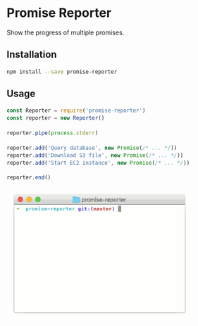 # Promise Reporter

Show the progress of multiple promises.

## Installation

```sh
npm install --save promise-reporter
```

## Usage

```js
const Reporter = require('promise-reporter')
const reporter = new Reporter()

reporter.pipe(process.stderr)

reporter.add('Query database', new Promise(/* ... */))
reporter.add('Download S3 file', new Promise(/* ... */))
reporter.add('Start EC2 instance', new Promise(/* ... */))

reporter.end()
```

![Example GIF](/example.gif?raw=true)
